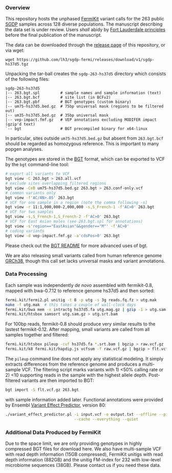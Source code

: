### Overview

This repository hosts the unphased [FermiKit][fermikit] variant calls for the
263 public [SGDP][sgdp] samples across 128 diverse populations. The manuscript
describing the data set is under review. Users *shall* abidy by [Fort
Lauderdale principles][policy] before the final publication of the manuscript.

The data can be downloaded through the [release page][release] of this
repository, or via wget:
```
wget https://github.com/lh3/sgdp-fermi/releases/download/v1/sgdp-hs37d5.tgz
```
Unpacking the tar-ball creates the `sgdp-263-hs37d5` directory which consists
of the following files:
```
sgdp-263-hs37d5
|-- 263.bgt.spl         # sample names and sample information (text)
|-- 263.bgt.bcf         # site list (in BCFv2)
|-- 263.bgt.pbf         # BGT genotypes (custom binary)
|-- um75-hs37d5.bed.gz  # 75bp universal mask (regions to be filtered out)
|-- um35-hs37d5.bed.gz  # 35bp universal mask
|-- vep-impact.fmf.gz   # VEP annotations excluding MODIFER impact (gzip'd text)
`-- bgt                 # BGT precompiled binary for x64-linux
```
In particular, sites outside `um75-hs37d5.bed.gz` but absent from `263.bgt.bcf`
should be regarded as homozygous reference. This is important to many popgen
analyses.

The genotypes are stored in the [BGT][bgt] format, which can be exported to VCF
by the `bgt` command-line tool:
```sh
# export all variants to VCF
bgt view -C 263.bgt > 263.all.vcf
# exclude sites overlapping filtered regions
bgt view -CeB um75-hs37d5.bed.gz 263.bgt > 263.conf-only.vcf
# common variants only
bgt view -f'AC/AN>.05' 263.bgt
# VCF for one sample in a region (note the comma following -s)
bgt view -r 11:1,000,000-2,000,000 -s,S_French-1 -f'AC>0' 263.bgt
# VCF for two samples
bgt view -s,S_French-1,S_French-2 -f'AC>0' 263.bgt
# VCF for East Asian males (see 263.bgt.spl for annotations)
bgt view -s'region=="EastAsian"&&gender=="M"' -f'AC>0'
# coding variants
bgt view -d vep-impact.fmf.gz -a'cdsPos>0' 263.bgt
```
Please check out the [BGT README][bgt] for more advanced uses of bgt.

We are also releasing small variants called from human reference genome
[GRCh38][grc], though this call set lacks universal masks and variant
annotations.

### Data Processing

Each sample was independently *de novo* assembled with fermikit-0.8,
mapped with bwa-0.7.12 to reference genome hs37d5 and then sorted:
```sh
fermi.kit/fermi2.pl unitig -t 8 -p utg -s 3g reads.fq.fz > utg.mak
make -f utg.mak  # this takes a couple of wall-clock days
fermi.kit/bwa mem -x intractg hs37d5.fa utg.mag.gz | gzip -1 > utg.sam.gz
fermi.kit/htsbox samsort utg.sam.gz > utg.srt.bam
```
For 100bp reads, fermikit-0.8 should produce very similar results to the
lastest fermikit-0.12.  After mapping, small variants are called from all
samples together and filtered:
```sh
fermi.kit/htsbox pileup -cuf hs37d5.fa *.srt.bam | bgzip > raw.vcf.gz
fermi.kit/k8 fermi.kit/hapdip.js vcfsum -f raw.vcf.gz | bgzip > flt.vcf.gz
```
The `pileup` command line does not apply any statistical modeling. It simply
extracts differences from the reference genome and produces a multi-sample VCF.
The filtering script marks variants with 1) <50% calling rate or 2) <10
supporting reads in the sample with the highest allele depth. Post-filtered
variants are then imported to BGT:
```sh
bgt import -S flt.vcf.gz 263.bgt
```
with sample information added later. Functional annotations were provided
by Ensembl [Variant Effect Predictor][vep], version 80:
```sh
./variant_effect_predictor.pl -i input.vcf -o output.txt --offline --pick \
                              --cache --everything --quiet
```

### Additional Data Produced by FermiKit

Due to the space limit, we are only providing genotypes in highly compressed
BGT files for download here. We also have multi-sample VCF with read depth
information (15GB compressed), FermiKit unitigs with read depth information
(882GB) and the unitig FM-index for 232 with low-level microbiome sequences
(38GB). Please contact us if you need these data.

[release]: https://github.com/lh3/sgdp-fermi/releases
[fermikit]: https://github.com/lh3/fermikit
[bgt]: https://github.com/lh3/bgt
[sgdp]: https://www.simonsfoundation.org/life-sciences/simons-genome-diversity-project-dataset/
[policy]: http://www.genome.gov/Pages/Research/WellcomeReport0303.pdf
[grc]: http://www.ncbi.nlm.nih.gov/projects/genome/assembly/grc/human/
[vep]: http://www.ensembl.org/info/docs/tools/vep/index.html
